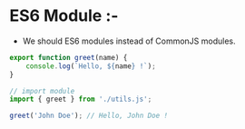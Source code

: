 # ES6 Module :-

-   We should ES6 modules instead of CommonJS modules.

```js
export function greet(name) {
    console.log(`Hello, ${name} !`);
}

// import module
import { greet } from './utils.js';

greet('John Doe'); // Hello, John Doe !
```
